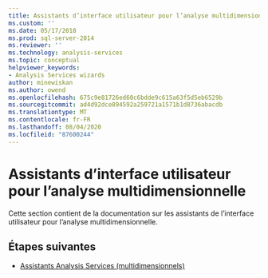 ```yaml
---
title: Assistants d’interface utilisateur pour l’analyse multidimensionnelle | Microsoft Docs
ms.custom: ''
ms.date: 05/17/2018
ms.prod: sql-server-2014
ms.reviewer: ''
ms.technology: analysis-services
ms.topic: conceptual
helpviewer_keywords:
- Analysis Services wizards
author: minewiskan
ms.author: owend
ms.openlocfilehash: 675c9e81726ed60c6bdde9c615a63f5d5eb6529b
ms.sourcegitcommit: ad4d92dce894592a259721a1571b1d8736abacdb
ms.translationtype: MT
ms.contentlocale: fr-FR
ms.lasthandoff: 08/04/2020
ms.locfileid: "87600244"
---
```

# <a name="ui-wizards-for-multidimensional-analysis"></a>Assistants d’interface utilisateur pour l’analyse multidimensionnelle

Cette section contient de la documentation sur les assistants de l’interface utilisateur pour l’analyse multidimensionnelle.

## <a name="next-steps"></a>Étapes suivantes

- [Assistants Analysis Services (multidimensionnels)](../analysis-services-wizards-multidimensional-data.md)

